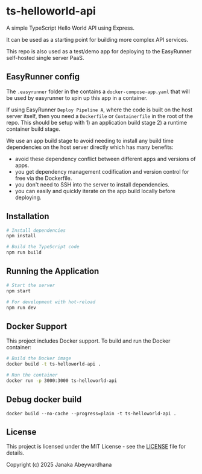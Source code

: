# ts-helloworld-api

A simple TypeScript Hello World API using Express.

It can be used as a starting point for building more complex API services.

This repo is also used as a test/demo app for deploying to the EasyRunner self-hosted single server PaaS.

## EasyRunner config

The `.easyrunner` folder in the contains a `docker-compose-app.yaml` that will be used by easyrunner to spin up this app in a container.

If using EasyRunner `Deploy Pipeline A`, where the code is built on the host server itself, then you need a `Dockerfile` or `Containerfile` in the root of the repo. This should be setup with 1) an application build stage 2) a runtime container build stage.

We use an app build stage to avoid needing to install any build time dependencies on the host server directly which has many benefits:

- avoid these dependency conflict between different apps and versions of apps.
- you get dependency management codification and version control for free via the Dockerfile.
- you don't need to SSH into the server to install dependencies.
- you can easily and quickly iterate on the app build locally before deploying.


## Installation

```bash
# Install dependencies
npm install

# Build the TypeScript code
npm run build
```

## Running the Application

```bash
# Start the server
npm start

# For development with hot-reload
npm run dev
```

## Docker Support

This project includes Docker support. To build and run the Docker container:

```bash
# Build the Docker image
docker build -t ts-helloworld-api .

# Run the container
docker run -p 3000:3000 ts-helloworld-api
```

## Debug docker build

`docker build --no-cache --progress=plain -t ts-helloworld-api .`


## License

This project is licensed under the MIT License - see the [LICENSE](LICENSE) file for details.

Copyright (c) 2025 Janaka Abeywardhana
